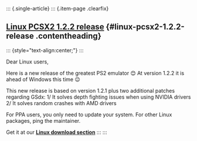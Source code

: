 ::: {.single-article}
::: {.item-page .clearfix}
## [Linux PCSX2 1.2.2 release](/255-linux-pcsx2-1-2-2.html) {#linux-pcsx2-1.2.2-release .contentheading}

::: {style="text-align:center;"}
:::

Dear Linux users,

Here is a new release of the greatest PS2 emulator
😊
At version 1.2.2 it is ahead of Windows this time
😉

This new release is based on version 1.2.1 plus two additional patches
regarding GSdx:
1/ It solves depth fighting issues when using NVIDIA drivers
2/ It solves random crashes with AMD drivers

For PPA users, you only need to update your system. For other Linux
packages, ping the maintainer.

Get it at our **[Linux download
section](/download/releases/linux.html)**
:::
:::
